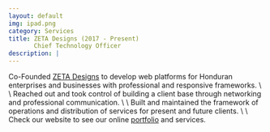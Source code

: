 ```yaml
---
layout: default
img: ipad.png
category: Services
title: ZETA Designs (2017 - Present)
       Chief Technology Officer
description: |
---
```

  Co-Founded [ZETA Designs](https://zetadesignshn.com/) to develop web platforms for Honduran enterprises and businesses with professional and responsive frameworks. \\ \\
  Reached out and took control of building a client base through networking and professional communication. \\ \\
  Built and maintained the framework of operations and distribution of services for present and future clients. \\ \\
  Check our website to see our online [portfolio](https://zetadesignshn.com/#zetaportfolio) and services. 